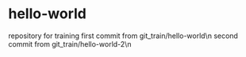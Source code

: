 # hello-world
repository for training
first commit from git_train/hello-world\n
second commit from git_train/hello-world-2\n
